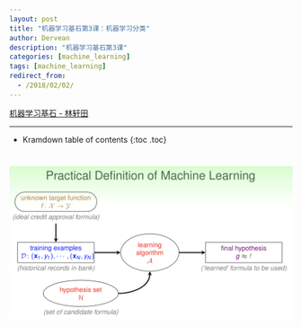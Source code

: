 ```yaml
---
layout: post
title: "机器学习基石第3课：机器学习分类"
author: Dervean
description: "机器学习基石第3课"
categories: [machine_learning]
tags: [machine_learning]
redirect_from:
  - /2018/02/02/
---
```


[机器学习基石 - 林轩田](https://www.csie.ntu.edu.tw/~htlin/course/mlfound17fall/)

---

* Kramdown table of contents
{:toc .toc}

# 



![definition](/images/ML/definition-ML.png "definition")